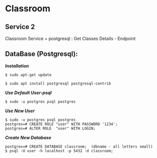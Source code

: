 # Classroom

## Service 2

Classroom Service + postgresql : Get Classes Details - Endpoint


## DataBase (Postgresql):


***Installation***
```
$ sudo apt-get update
 
$ sudo apt install postgresql postgresql-contrib
```

***Use Default User-psql***
```
$ sudo -u postgres psql postgres
```


***Use New User***
```
$ sudo -u postgres psql postgres
postgres=# CREATE ROLE "user" WITH PASSWORD '1234';
postgres=# ALTER ROLE  "user" WITH LOGIN;
```

***Create New Database***
```
postgres=# CREATE DATABASE classroom;  (dbname - all letters small)
$ psql -U user -h localhost -p 5432 -d classroom;
```